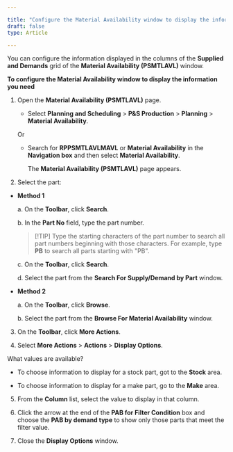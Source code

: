 ```yaml
---

title: "Configure the Material Availability window to display the information you need"
draft: false
type: Article

---
```


You can configure the information displayed in the columns of the **Supplied and Demands** grid of the **Material Availability (PSMTLAVL)** window.

**To configure the Material Availability window to display the information you need**

1. Open the **Material Availability (PSMTLAVL)** page.

    - Select **Planning and Scheduling** > **P&S Production** > **Planning** > **Material Availability**.

    Or

    - Search for **RPPSMTLAVLMAVL** or **Material Availability** in the **Navigation box** and then select **Material Availability**.

        The **Material Availability (PSMTLAVL)**  page appears.

2. Select the part:

- **Method 1**

    a. On the **Toolbar**, click **Search**.

    b. In the **Part No** field, type the part number.

    > [!TIP] Type the starting characters of the part number to search all part numbers beginning with those characters. For example, type **PB** to search all parts starting with "PB".

    c. On the **Toolbar**, click **Search**.

    d. Select the part from the **Search For Supply/Demand by Part** window.

- **Method 2**

    a. On the **Toolbar**, click **Browse**.

    b. Select the part from the **Browse For Material Availability** window.

3. On the **Toolbar**, click **More Actions**.

4. Select **More Actions** > **Actions** > **Display Options**.

What values are available?

- To choose information to display for a stock part, got to the **Stock** area.

- To choose information to display for a make part, go to the **Make** area.

5. From the **Column** list, select the value to display in that column.

6. Click the arrow at the end of the **PAB for Filter Condition** box and choose the **PAB by demand type** to show only those parts that meet the filter value.

7. Close the **Display Options** window.

​